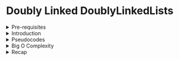 # Doubly Linked DoublyLinkedLists

<details> <summary>Pre-requisites </summary>
- Big O Notation
- Data Structures Intro
- Singly Linked Lists

</details>

<details> <summary> Introduction </summary>
## Objective

- Construct a Doubly Linked List
- Compare and contrast Doubly Linked Lists and Singly Linked Lists
- Implement basic operations on a Doubly Linked List

## What is a Doubly Linked List?

![Doubly Linked Lists Representation](https://i.imgur.com/FZ3WYIv.png)

- **Almost** identical to Singly Linked Lists, except every node has **another** pointer, to the **previous** node!
- A tiny change structurally to each node, just one pointer pointing to previous node, but has a large impact on efficiency of certain operations.

## Comparisons with Singly Linked Lists

### More Memory === More Flexibility

- Doubly Linked Lists takes up more memory, it's **almost** always a trade-off!
</details>

<details> <summary>Pseudocodes </summary>
Here are the pseudocodes for all the functions or operations of Singly Linked Lists!

## Pushing

Adding a new **node** to the end of the Doubly Linked List!

- This function should accept a value
- Create a new node using the value passed to the function
- If there is no head property on the list, set the head and tail to be the newly created node
- Otherwise, set the next property on the tail to be the new node.
- Set the previous property on the newly created node to be the tail
- Set the tail to be the newly created node
- Increment the length by one
- Return the doubly linked list

## Popping

Removing a **node** from the end of the Doubly Linked List!

- If there are no nodes in the list, return undefined
- Otherwise, store the current tail in a variable to return later
- If the length is 1, set the head and tail to be null
- Update the tail to be the previous node
- Set the new Tail's next to null
- Decrement the length
- Return the value removed

## Shifting

Removing a **node** from the beginning of the Doubly Linked List!

- If there are no nodes in the list, return undefined
- Store the current head property in a variable
- If the length is one - set the head to be null, set the tail to be null
- Update the head to be the next of the old head
- Set the head's prev property to be null
- Set the old head's next to null
- Decrement the length of the list by 1
- Return the value of the node removed

## Unshifting

Adding a new **node** to the beginning of the Doubly Linked List!

- This function should accept a value
- Create a new node using the value passed to the function
- If the list is empty, set the head and tail to the newly created node
- Otherwise set the prev property on the head of the list to be the new node
- Set the next property on the new node to be the head property
- Update the head to be the new node
- Increment the length of the list by 1
- Return the linked list

## Get

Retrieve a **node** by its position in the Doubly Linked List!

- If the index is less than 0 or greater or equal to the length, return null
- If the index is less than or equal to half the length of the list
  - Loop through the list starting from the head and loop towards the middle
  - Return the node once it is found
- If the index is greater than half the length of the list
  - Loop through the list starting from the tail and loop towards the middle
  - Return the node once it is found

## Set

Changing the value of a **node** based on its position in the Doubly Linked List!

- The function should accept an index and a value
- Create a variable which is the result of the **get** method at the index passed to the function
  - If the get method returns a valid node, set the value of that node to be the value passed to the function
  - return true
- Otherwise, return false

## Insert

Adding a **node** to the Doubly Linked List at a specific position

- If the index is less than zero or greater than the length, return false
- If the index is the same as the length, push a new node to the end of the list
- If the index is 0, unshift a new node to the start of the list
- Otherwise, using the **get** method, access the node at the index-1
- Set the next and prev property on the correct nodes to link everything together
- Increment the length
- Return true

## Remove

Removing a **node** from the Doubly Linked List at a **specific** position

- If the index is less than zero or greater than the length, return undefined
- If the index is the same as the length-1, pop
- If the index is 0, shift
- Otherwise, using the **get** method to retrieve the item to be removed
- Update the next and prev properties to remove the found node from the list
- Decrement the length
- Return the value of the node removed
</details>

<details> <summary>Big O Complexity </summary>
- Insertion - O(1)
- Removal - O(1)
- Searching - O(n)

    Technically searching is O(n/2), but that's still O(n)

- Access - O(n)
</details>

<details> <summary>Recap</summary>
- Doubly Linked Lists are almost identical to Singly Linked Lists except there is an additional pointer to previous nodes
- Better than Singly Linked Lists for finding nodes and can be done in half the time!
- However, they do take up more memory considering the extra pointer
</details>
